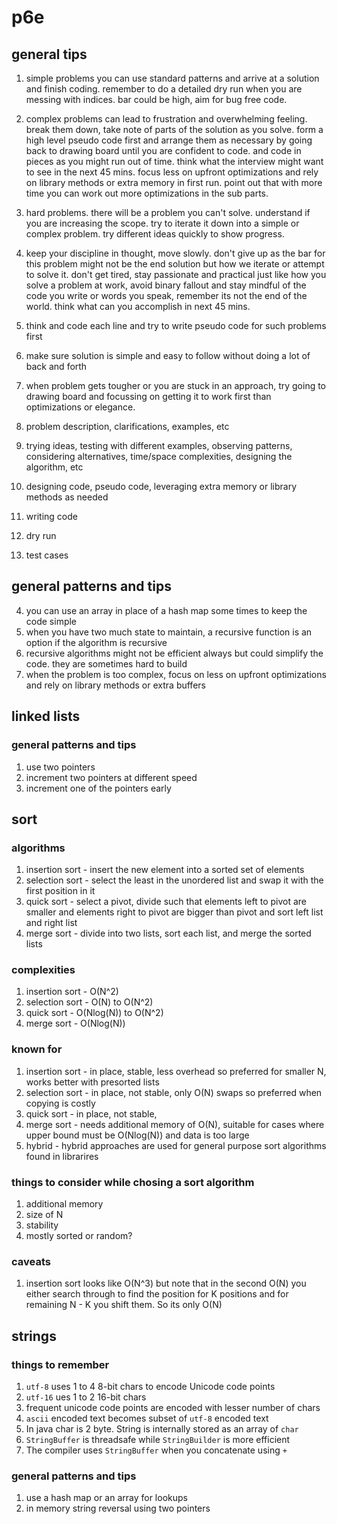 # p6e

## general tips
1. simple problems you can use standard patterns and arrive at a solution and finish coding. remember to do a detailed dry run when you are messing with indices. bar could be high, aim for bug free code.
2. complex problems can lead to frustration and overwhelming feeling. break them down, take note of parts of the solution as you solve. form a high level pseudo code first and arrange them as necessary by going back to drawing board until you are confident to code. and code in pieces as you might run out of time. think what the interview might want to see in the next 45 mins. focus less on upfront optimizations and rely on library methods or extra memory in first run. point out that with more time you can work out more optimizations in the sub parts.
3. hard problems. there will be a problem you can't solve. understand if you are increasing the scope. try to iterate it down into a simple or complex problem. try different ideas quickly to show progress. 
4. keep your discipline in thought, move slowly. don't give up as the bar for this problem might not be the end solution but how we iterate or attempt to solve it. don't get tired, stay passionate and practical just like how you solve a problem at work, avoid binary fallout and stay mindful of the code you write or words you speak, remember its not the end of the world. think what can you accomplish in next 45 mins. 

5. think and code each line and try to write pseudo code for such problems first
6. make sure solution is simple and easy to follow without doing a lot of back and forth
7. when problem gets tougher or you are stuck in an approach, try going to drawing board and focussing on getting it to work first than optimizations or elegance.

1. problem description, clarifications, examples, etc
2. trying ideas, testing with different examples, observing patterns, considering alternatives, time/space complexities, designing the algorithm, etc
3. designing code, pseudo code, leveraging extra memory or library methods as needed
4. writing code
5. dry run
6. test cases


## general patterns and tips
4. you can use an array in place of a hash map some times to keep the code simple
5. when you have two much state to maintain, a recursive function is an option if the algorithm is recursive
6. recursive algorithms might not be efficient always but could simplify the code. they are sometimes hard to build
7. when the problem is too complex, focus on less on upfront optimizations and rely on library methods or extra buffers 
 
## linked lists

### general patterns and tips
1. use two pointers
2. increment two pointers at different speed
3. increment one of the pointers early

## sort

### algorithms
1. insertion sort - insert the new element into a sorted set of elements
2. selection sort - select the least in the unordered list and swap it with the first position in it
3. quick sort - select a pivot, divide such that elements left to pivot are smaller and elements right to pivot are bigger than pivot and sort left list and right list
4. merge sort - divide into two lists, sort each list, and merge the sorted lists

### complexities
1. insertion sort - O(N^2)
2. selection sort - O(N) to O(N^2)
2. quick sort - O(Nlog(N)) to O(N^2)
3. merge sort - O(Nlog(N))

### known for
1. insertion sort - in place, stable, less overhead so preferred for smaller N, works better with presorted lists
2. selection sort - in place, not stable, only O(N) swaps so preferred when copying is costly
3. quick sort - in place, not stable,
4. merge sort - needs additional memory of O(N), suitable for cases where upper bound must be O(Nlog(N)) and data is too large
5. hybrid - hybrid approaches are used for general purpose sort algorithms found in librarires

### things to consider while chosing a sort algorithm
1. additional memory
2. size of N
3. stability
4. mostly sorted or random?

### caveats
1. insertion sort looks like O(N^3) but note that in the second O(N) you either search through to find the position for K positions and for remaining N - K you shift them. So its only O(N)

## strings

### things to remember

1. `utf-8` uses 1 to 4 8-bit chars to encode Unicode code points
2. `utf-16` ues 1 to 2 16-bit chars
3. frequent unicode code points are encoded with lesser number of chars
4. `ascii` encoded text becomes subset of `utf-8` encoded text
5.  In java char is 2 byte. String is internally stored as an array of `char`
6. `StringBuffer` is threadsafe while `StringBuilder` is more efficient
7. The compiler uses `StringBuffer` when you concatenate using `+`

### general patterns and tips
1. use a hash map or an array for lookups
2. in memory string reversal using two pointers



